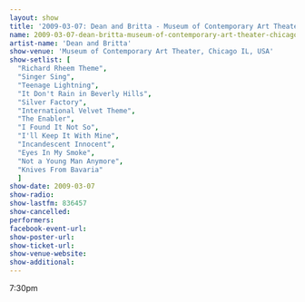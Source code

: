```yaml
---
layout: show
title: '2009-03-07: Dean and Britta - Museum of Contemporary Art Theater, Chicago IL, USA'
name: 2009-03-07-dean-britta-museum-of-contemporary-art-theater-chicago-il-usa-2
artist-name: 'Dean and Britta'
show-venue: 'Museum of Contemporary Art Theater, Chicago IL, USA'
show-setlist: [
  "Richard Rheem Theme",
  "Singer Sing",
  "Teenage Lightning",
  "It Don't Rain in Beverly Hills",
  "Silver Factory",
  "International Velvet Theme",
  "The Enabler",
  "I Found It Not So",
  "I'll Keep It With Mine",
  "Incandescent Innocent",
  "Eyes In My Smoke",
  "Not a Young Man Anymore",
  "Knives From Bavaria"
  ]
show-date: 2009-03-07
show-radio: 
show-lastfm: 836457
show-cancelled: 
performers: 
facebook-event-url: 
show-poster-url: 
show-ticket-url: 
show-venue-website: 
show-additional: 
---
```


7:30pm